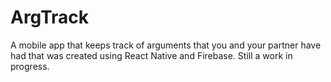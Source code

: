 # ArgTrack

A mobile app that keeps track of arguments that you and your partner have had that was created using React Native and Firebase. Still a work in progress.

